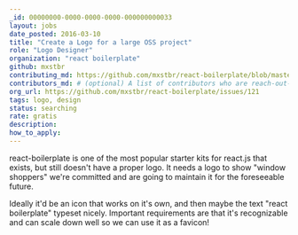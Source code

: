 ```yaml
---
_id: 00000000-0000-0000-0000-000000000033
layout: jobs
date_posted: 2016-03-10
title: "Create a Logo for a large OSS project"
role: "Logo Designer"
organization: "react boilerplate"
github: mxstbr
contributing_md: https://github.com/mxstbr/react-boilerplate/blob/master/CONTRIBUTING.md
contributors_md: # (optional) A list of contributors who are reach-out-able
org_url: https://github.com/mxstbr/react-boilerplate/issues/121
tags: logo, design
status: searching
rate: gratis
description:
how_to_apply:
---
```


react-boilerplate is one of the most popular starter kits for react.js that exists, but still doesn't have a proper logo.  It needs a logo to show "window shoppers" we're committed and are going to maintain it for the foreseeable future.

Ideally it'd be an icon that works on it's own, and then maybe the text "react boilerplate" typeset nicely. Important requirements are that it's recognizable and can scale down well so we can use it as a favicon!
